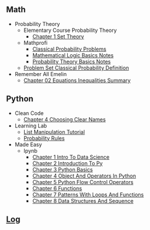 
## Math
  * Probability Theory
    * Elementary Course Probability Theory
      * [Chapter 1 Set Theory](Math/probability_theory/elementary_course_probability_theory/chapter_1_set_theory.ipynb)
    * Mathprofi
      * [Classical Probability Problems](Math/probability_theory/mathprofi/classical_probability_problems.ipynb)
      * [Mathematical Logic Basics Notes](Math/probability_theory/mathprofi/mathematical_logic_basics_notes.ipynb)
      * [Probability Theory Basics Notes](Math/probability_theory/mathprofi/probability_theory_basics_notes.ipynb)
    * [Problem Set Classical Probability Definition](Math/probability_theory/problem_set_classical_probability_definition.ipynb)
  * Remember All Emelin
    * [Chapter 02 Equations Inequalities Summary](Math/remember_all_emelin/chapter_02_equations_inequalities_summary.ipynb)

## Python
  * Clean Code
    * [Chapter 4 Choosing Clear Names](Python/clean_code/chapter_4_choosing_clear_names.ipynb)
  * Learning Lab
    * [List Manipulation Tutorial](Python/learning_lab/list_manipulation_tutorial.py)
    * [Probability Rules](Python/learning_lab/probability_rules.py)
  * Made Easy
    * Ipynb
      * [Chapter 1 Intro To Data Science](Python/made_easy/ipynb/chapter_1_intro_to_data_science.ipynb)
      * [Chapter 2 Introduction To Py](Python/made_easy/ipynb/chapter_2_introduction_to_py.ipynb)
      * [Chapter 3 Python Basics](Python/made_easy/ipynb/chapter_3_python_basics.ipynb)
      * [Chapter 4 Object And Operators In Python](Python/made_easy/ipynb/chapter_4_object_and_operators_in_python.ipynb)
      * [Chapter 5 Python Flow Control Operators](Python/made_easy/ipynb/chapter_5_python_flow_control_operators.ipynb)
      * [Chapter 6 Functions](Python/made_easy/ipynb/chapter_6_functions.ipynb)
      * [Chapter 7 Patterns With Loops And Functions](Python/made_easy/ipynb/chapter_7_patterns_with_loops_and_functions.ipynb)
      * [Chapter 8 Data Structures And Sequence](Python/made_easy/ipynb/chapter_8_data_structures_and_sequence.ipynb)

## [Log](/log.ipynb)
